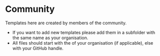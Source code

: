 # Community

Templates here are created by members of the community.

- If you want to add new templates please add them in a subfolder with the same name as your organisation. 
- All files should start with the of your organisation (if applicable), else with your GitHub handle.